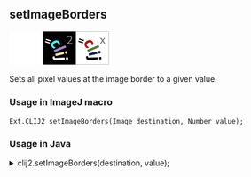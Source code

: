 ## setImageBorders
<img src="images/mini_empty_logo.png"/><img src="images/mini_clij2_logo.png"/><img src="images/mini_clijx_logo.png"/>

Sets all pixel values at the image border to a given value.

### Usage in ImageJ macro
```
Ext.CLIJ2_setImageBorders(Image destination, Number value);
```


### Usage in Java
<details>
<summary>
clij2.setImageBorders(destination, value);
</summary>
```
// init CLIJ and GPU
import net.haesleinhuepf.clij2.CLIJ2;
import net.haesleinhuepf.clij.clearcl.ClearCLBuffer;
CLIJ2 clij2 = CLIJ2.getInstance();

// get input parameters
destination = clij2.create();
float value = 1.0;
```

```
// Execute operation on GPU
clij2.setImageBorders(destination, value);
```

```
//show result
destinationImagePlus = clij2.pull(destination);
destinationImagePlus.show();

// cleanup memory on GPU
clij2.release(destination);
```
</details>


### Usage in Matlab
<details>
<summary>
clij2.setImageBorders(destination, value);
</summary>
```
% init CLIJ and GPU
clij2 = init_clatlab();

% get input parameters
destination = clij2.create();
value = 1.0;
```

```
% Execute operation on GPU
clij2.setImageBorders(destination, value);
```

```
% show result
destination = clij2.pullMat(destination)

% cleanup memory on GPU
clij2.release(destination);
```
</details>


### Usage in Icy
<details>
<summary>
clij2.setImageBorders(destination, value);
</summary>
```
// init CLIJ and GPU
importClass(net.haesleinhuepf.clicy.CLICY);
importClass(Packages.icy.main.Icy);

clij2 = CLICY.getInstance();

// get input parameters
destination = clij2.create();
value = 1.0;
```

```
// Execute operation on GPU
clij2.setImageBorders(destination, value);
```

```
// show result
destination_sequence = clij2.pullSequence(destination)
Icy.addSequence(destination_sequence
// cleanup memory on GPU
clij2.release(destination);
```
</details>


[Back to CLIJ2 reference](https://clij.github.io/clij2-docs/reference)
[Back to CLIJ2 documentation](https://clij.github.io/clij2-docs)

[Imprint](https://clij.github.io/imprint)
